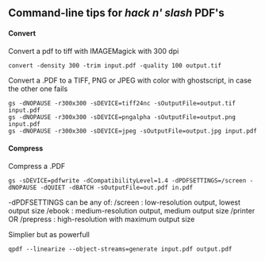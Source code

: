 ## Command-line tips for *hack n' slash* PDF's

#### Convert
Convert a pdf to tiff with IMAGEMagick with 300 dpi

`convert -density 300 -trim input.pdf -quality 100 output.tif`

Convert a .PDF to a TIFF, PNG or JPEG with color with ghostscript, in case the other one fails

```
gs -dNOPAUSE -r300x300 -sDEVICE=tiff24nc -sOutputFile=output.tif input.pdf
gs -dNOPAUSE -r300x300 -sDEVICE=pngalpha -sOutputFile=output.png input.pdf
gs -dNOPAUSE -r300x300 -sDEVICE=jpeg -sOutputFile=output.jpg input.pdf
```
#### Compress

Compress a .PDF
```
gs -sDEVICE=pdfwrite -dCompatibilityLevel=1.4 -dPDFSETTINGS=/screen -dNOPAUSE -dQUIET -dBATCH -sOutputFile=out.pdf in.pdf
```
-dPDFSETTINGS can be any of:
/screen : low-resolution output, lowest output size
/ebook : medium-resolution output, medium output size
/printer OR /prepress : high-resolution with maximum output size

Simplier but as powerfull

```
qpdf --linearize --object-streams=generate input.pdf output.pdf
```
